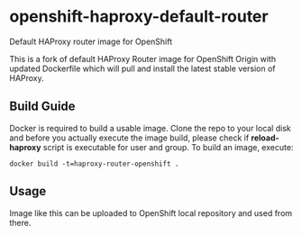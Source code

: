 # openshift-haproxy-default-router
Default HAProxy router image for OpenShift

This is a fork of default HAProxy Router image for OpenShift Origin with updated Dockerfile
which will pull and install the latest stable version of HAProxy.

## Build Guide
Docker is required to build a usable image. Clone the repo to your local disk and before you actually execute
the image build, please check if **reload-haproxy** script is executable for user and group. To build an image, execute:

`docker build -t=haproxy-router-openshift .`

## Usage
Image like this can be uploaded to OpenShift local repository and used from there.
